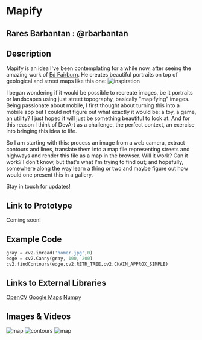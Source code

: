 # Mapify

## Rares Barbantan : @rbarbantan

## Description
Mapify is an idea I've been contemplating for a while now, after seeing the amazing work of [Ed Fairburn](http://edfairburn.com/). He creates beautiful portraits on top of geological and street maps like this one:
![inspiration](../project_images/inspiration.jpg)

I began wondering if it would be possible to recreate images, be it portraits or landscapes using just street topography, basically "mapifying" images. Being passionate about mobile, I first thought about turning this into a mobile app but I could not figure out what exactly it would be: a toy, a game, an utility?
I just hoped it will just be something beautiful to look at. And for this reason I think of DevArt as a challenge, the perfect context, an exercise into bringing this idea to life.

So I am starting with this: process an image from a web camera, extract contours and lines, translate them into a map file representing streets and highways and render this file as a map in the browser. Will it work? Can it work? I don't know, but that's what I'm trying to find out; and hopefully, somewhere along the way learn a thing or two and maybe figure out how would one present this in a gallery.

Stay in touch for updates!


## Link to Prototype
Coming soon!

## Example Code

```python
gray = cv2.imread('homer.jpg',0)
edge = cv2.Canny(gray, 100, 200)
cv2.findContours(edge,cv2.RETR_TREE,cv2.CHAIN_APPROX_SIMPLE)
```

## Links to External Libraries
[OpenCV](http://opencv.org/)
[Google Maps](https://developers.google.com/maps/documentation/javascript/)
[Numpy](http://www.numpy.org/)


## Images & Videos
![map](../project_images/map_homer_1.jpg "map")
![contours](../project_images/traced_einstein_1.jpg "contours")
![map](../project_images/map_einstein_1.jpg "map")